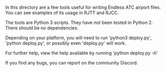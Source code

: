 In this directory are a few tools useful for writing Endless ATC airport files. You can see examples of its usage in RJTT and RJCC.

The tools are Python 3 scripts. They have not been tested in Python 2. There should be no dependencies.

Depending on your platform, you will need to run 'python3 deploy.py', 'python deploy.py', or possibly even 'deploy.py' will work.

For further help, view the help available by running 'python deploy.py -h'

If you find any bugs, you can report on the community Discord.